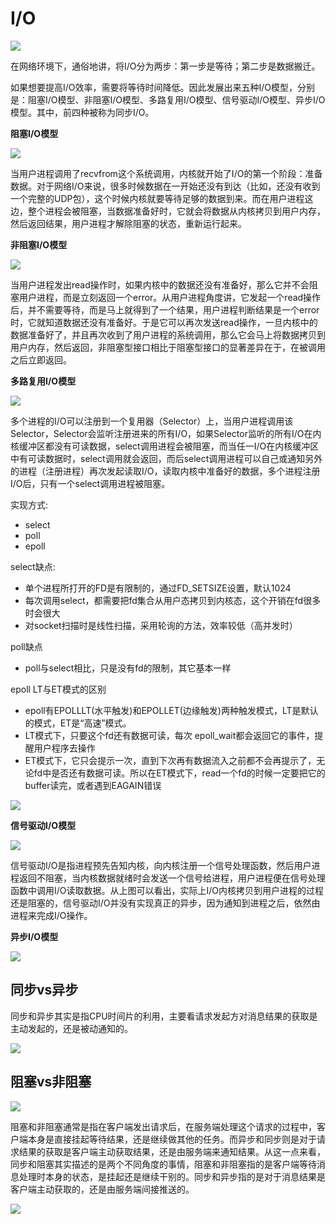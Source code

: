 # I/O

![](./img/1.jpeg)

在网络环境下，通俗地讲，将I/O分为两步：第一步是等待；第二步是数据搬迁。

如果想要提高I/O效率，需要将等待时间降低。因此发展出来五种I/O模型，分别是：阻塞I/O模型、非阻塞I/O模型、多路复用I/O模型、信号驱动I/O模型、异步I/O模型。其中，前四种被称为同步I/O。

**阻塞I/O模型**

![](./img/2.jpeg)

当用户进程调用了recvfrom这个系统调用，内核就开始了I/O的第一个阶段：准备数据。对于网络I/O来说，很多时候数据在一开始还没有到达（比如，还没有收到一个完整的UDP包），这个时候内核就要等待足够的数据到来。而在用户进程这边，整个进程会被阻塞，当数据准备好时，它就会将数据从内核拷贝到用户内存，然后返回结果，用户进程才解除阻塞的状态，重新运行起来。

**非阻塞I/O模型**

![](./img/3.jpeg)

当用户进程发出read操作时，如果内核中的数据还没有准备好，那么它并不会阻塞用户进程，而是立刻返回一个error。从用户进程角度讲，它发起一个read操作后，并不需要等待，而是马上就得到了一个结果，用户进程判断结果是一个error时，它就知道数据还没有准备好。于是它可以再次发送read操作，一旦内核中的数据准备好了，并且再次收到了用户进程的系统调用，那么它会马上将数据拷贝到用户内存，然后返回，非阻塞型接口相比于阻塞型接口的显著差异在于，在被调用之后立即返回。

**多路复用I/O模型**

![](./img/4.jpeg)

多个进程的I/O可以注册到一个复用器（Selector）上，当用户进程调用该Selector，Selector会监听注册进来的所有I/O，如果Selector监听的所有I/O在内核缓冲区都没有可读数据，select调用进程会被阻塞，而当任一I/O在内核缓冲区中有可读数据时，select调用就会返回，而后select调用进程可以自己或通知另外的进程（注册进程）再次发起读取I/O，读取内核中准备好的数据，多个进程注册I/O后，只有一个select调用进程被阻塞。

实现方式:

* select
* poll
* epoll

select缺点:

* 单个进程所打开的FD是有限制的，通过FD_SETSIZE设置，默认1024
* 每次调用select，都需要把fd集合从用户态拷贝到内核态，这个开销在fd很多时会很大
* 对socket扫描时是线性扫描，采用轮询的方法，效率较低（高并发时）

poll缺点

* poll与select相比，只是没有fd的限制，其它基本一样

epoll LT与ET模式的区别

* epoll有EPOLLLT(水平触发)和EPOLLET(边缘触发)两种触发模式，LT是默认的模式，ET是“高速”模式。
* LT模式下，只要这个fd还有数据可读，每次 epoll_wait都会返回它的事件，提醒用户程序去操作
* ET模式下，它只会提示一次，直到下次再有数据流入之前都不会再提示了，无论fd中是否还有数据可读。所以在ET模式下，read一个fd的时候一定要把它的buffer读完，或者遇到EAGAIN错误

![](./img/5.png)

**信号驱动I/O模型**

![](./img/6.jpeg)

信号驱动I/O是指进程预先告知内核，向内核注册一个信号处理函数，然后用户进程返回不阻塞，当内核数据就绪时会发送一个信号给进程，用户进程便在信号处理函数中调用I/O读取数据。从上图可以看出，实际上I/O内核拷贝到用户进程的过程还是阻塞的，信号驱动I/O并没有实现真正的异步，因为通知到进程之后，依然由进程来完成I/O操作。

**异步I/O模型**

![](./img/7.jpeg)

## 同步vs异步

同步和异步其实是指CPU时间片的利用，主要看请求发起方对消息结果的获取是主动发起的，还是被动通知的。

![](./img/8.jpeg)

## 阻塞vs非阻塞

![](./img/9.jpeg)


阻塞和非阻塞通常是指在客户端发出请求后，在服务端处理这个请求的过程中，客户端本身是直接挂起等待结果，还是继续做其他的任务。而异步和同步则是对于请求结果的获取是客户端主动获取结果，还是由服务端来通知结果。从这一点来看，同步和阻塞其实描述的是两个不同角度的事情，阻塞和非阻塞指的是客户端等待消息处理时本身的状态，是挂起还是继续干别的。同步和异步指的是对于消息结果是客户端主动获取的，还是由服务端间接推送的。

![](./img/10.jpeg)